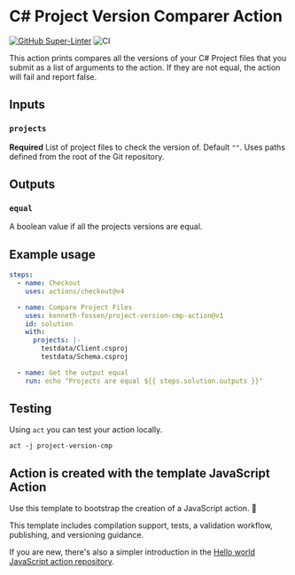# C# Project Version Comparer Action 

[![GitHub Super-Linter](https://github.com/kenneth-fossen/project-version-cmp-action/actions/workflows/linter.yml/badge.svg)](https://github.com/super-linter/super-linter)
![CI](https://github.com/kenneth-fossen/project-version-cmp-action/actions/workflows/ci.yml/badge.svg)

This action prints compares all the versions of your C# Project files that you
submit as a list of arguments to the action. If they are not equal, the action
will fail and report false.

## Inputs

### `projects`

**Required** List of project files to check the version of. Default `""`. Uses
paths defined from the root of the Git repository.

## Outputs

### `equal`

A boolean value if all the projects versions are equal.

## Example usage

```yaml
steps:
  - name: Checkout
    uses: actions/checkout@v4

  - name: Compare Project Files
    uses: kenneth-fossen/project-version-cmp-action@v1
    id: solution
    with:
      projects: |-
        testdata/Client.csproj
        testdata/Schema.csproj

  - name: Get the output equal
    run: echo "Projects are equal ${{ steps.solution.outputs }}"
```

## Testing

Using `act` you can test your action locally.

`act -j project-version-cmp`

## Action is created with the template JavaScript Action

Use this template to bootstrap the creation of a JavaScript action. :rocket:

This template includes compilation support, tests, a validation workflow,
publishing, and versioning guidance.

If you are new, there's also a simpler introduction in the
[Hello world JavaScript action repository](https://github.com/actions/hello-world-javascript-action).
